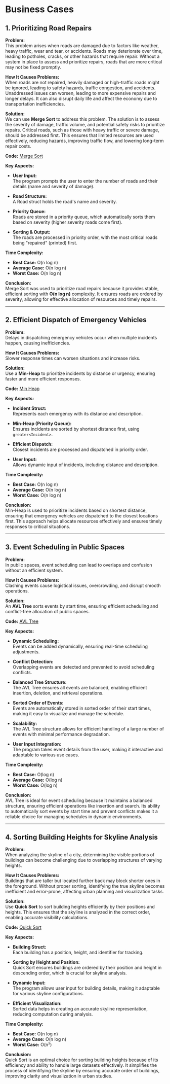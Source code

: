 # Business Cases

## 1. Prioritizing Road Repairs

**Problem:**  
This problem arises when roads are damaged due to factors like weather, heavy traffic, wear and tear, or accidents. Roads may deteriorate over time, leading to potholes, cracks, or other hazards that require repair. Without a system in place to assess and prioritize repairs, roads that are more critical may not be fixed promptly.

**How It Causes Problems:**  
When roads are not repaired, heavily damaged or high-traffic roads might be ignored, leading to safety hazards, traffic congestion, and accidents. Unaddressed issues can worsen, leading to more expensive repairs and longer delays. It can also disrupt daily life and affect the economy due to transportation inefficiencies.

**Solution:**  
We can use **Merge Sort** to address this problem. The solution is to assess the severity of damage, traffic volume, and potential safety risks to prioritize repairs. Critical roads, such as those with heavy traffic or severe damage, should be addressed first. This ensures that limited resources are used effectively, reducing hazards, improving traffic flow, and lowering long-term repair costs.

**Code:** [Merge Sort](1_merge_sort.cpp)

**Key Aspects:**  
- **User Input:**  
  The program prompts the user to enter the number of roads and their details (name and severity of damage).  

- **Road Structure:**  
  A Road struct holds the road's name and severity.  

- **Priority Queue:**  
  Roads are stored in a priority queue, which automatically sorts them based on severity (higher severity roads come first).  

- **Sorting & Output:**  
  The roads are processed in priority order, with the most critical roads being "repaired" (printed) first.

**Time Complexity:**  
- **Best Case:** O(n log n)  
- **Average Case:** O(n log n)  
- **Worst Case:** O(n log n)

**Conclusion:**  
Merge Sort was used to prioritize road repairs because it provides stable, efficient sorting with **O(n log n)** complexity. It ensures roads are ordered by severity, allowing for effective allocation of resources and timely repairs.

---

## 2. Efficient Dispatch of Emergency Vehicles

**Problem:**  
Delays in dispatching emergency vehicles occur when multiple incidents happen, causing inefficiencies.  

**How It Causes Problems:**  
Slower response times can worsen situations and increase risks.  

**Solution:**  
Use a **Min-Heap** to prioritize incidents by distance or urgency, ensuring faster and more efficient responses.

**Code:** [Min Heap](min_heap.cpp)

**Key Aspects:**  
- **Incident Struct:**  
  Represents each emergency with its distance and description.  

- **Min-Heap (Priority Queue):**  
  Ensures incidents are sorted by shortest distance first, using `greater<Incident>`.  

- **Efficient Dispatch:**  
  Closest incidents are processed and dispatched in priority order.  

- **User Input:**  
  Allows dynamic input of incidents, including distance and description.

**Time Complexity:**  
- **Best Case:** O(n log n)  
- **Average Case:** O(n log n)  
- **Worst Case:** O(n log n)

**Conclusion:**  
Min-Heap is used to prioritize incidents based on shortest distance, ensuring that emergency vehicles are dispatched to the closest locations first. This approach helps allocate resources effectively and ensures timely responses to critical situations.

---

## 3. Event Scheduling in Public Spaces

**Problem:**  
In public spaces, event scheduling can lead to overlaps and confusion without an efficient system.

**How It Causes Problems:**  
Clashing events cause logistical issues, overcrowding, and disrupt smooth operations.

**Solution:**  
An **AVL Tree** sorts events by start time, ensuring efficient scheduling and conflict-free allocation of public spaces.

**Code:** [AVL Tree](3_avl_tree.cpp)

**Key Aspects:**  
- **Dynamic Scheduling:**  
  Events can be added dynamically, ensuring real-time scheduling adjustments.  

- **Conflict Detection:**  
  Overlapping events are detected and prevented to avoid scheduling conflicts.  

- **Balanced Tree Structure:**  
  The AVL Tree ensures all events are balanced, enabling efficient insertion, deletion, and retrieval operations.  

- **Sorted Order of Events:**  
  Events are automatically stored in sorted order of their start times, making it easy to visualize and manage the schedule.  

- **Scalability:**  
  The AVL Tree structure allows for efficient handling of a large number of events with minimal performance degradation.  

- **User Input Integration:**  
  The program takes event details from the user, making it interactive and adaptable to various use cases.

**Time Complexity:**  
- **Best Case:** O(log n)  
- **Average Case:** O(log n)  
- **Worst Case:** O(log n)

**Conclusion:**  
AVL Tree is ideal for event scheduling because it maintains a balanced structure, ensuring efficient operations like insertion and search. Its ability to automatically sort events by start time and prevent conflicts makes it a reliable choice for managing schedules in dynamic environments.

---

## 4. Sorting Building Heights for Skyline Analysis

**Problem:**  
When analyzing the skyline of a city, determining the visible portions of buildings can become challenging due to overlapping structures of varying heights.

**How It Causes Problems:**  
Buildings that are taller but located further back may block shorter ones in the foreground. Without proper sorting, identifying the true skyline becomes inefficient and error-prone, affecting urban planning and visualization tasks.

**Solution:**  
Use **Quick Sort** to sort building heights efficiently by their positions and heights. This ensures that the skyline is analyzed in the correct order, enabling accurate visibility calculations.

**Code:** [Quick Sort](4_quick_sort.cpp)

**Key Aspects:**  
- **Building Struct:**  
  Each building has a position, height, and identifier for tracking.  

- **Sorting by Height and Position:**  
  Quick Sort ensures buildings are ordered by their position and height in descending order, which is crucial for skyline analysis.  

- **Dynamic Input:**  
  The program allows user input for building details, making it adaptable for various skyline configurations.  

- **Efficient Visualization:**  
  Sorted data helps in creating an accurate skyline representation, reducing computation during analysis.

**Time Complexity:**  
- **Best Case:** O(n log n)  
- **Average Case:** O(n log n)  
- **Worst Case:** O(n²)

**Conclusion:**  
Quick Sort is an optimal choice for sorting building heights because of its efficiency and ability to handle large datasets effectively. It simplifies the process of identifying the skyline by ensuring accurate order of buildings, improving clarity and visualization in urban studies.
